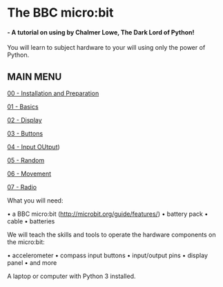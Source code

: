 # __The BBC micro:bit__ 
#### - A tutorial on using by Chalmer Lowe, The Dark Lord of Python!

You will learn to subject hardware to your will using only the power of Python. 

## MAIN MENU

[00 - Installation and Preparation](./00_install_and_prep/install.ipynb)

[01 - Basics](./01_basics/basics.ipynb)

[02 - Display](./02_display/display.ipynb)

[03 - Buttons](./03_buttons/buttons.ipynb)

[04 - Input OUtput](./04_input_output/io.ipynb))

[05 - Random](./05_random/randomness.ipynb)

[06 - Movement](./06_movement/movement.ipynb)

[07 - Radio](./07_radio/radio.ipynb)


What you will need:

• a BBC micro:bit (http://microbit.org/guide/features/)
• battery pack
• cable
• batteries

We will teach the skills and tools to operate the hardware components on the micro:bit:

• accelerometer
• compass
input buttons
• input/output pins
• display panel
• and more

A laptop or computer with Python 3 installed.

